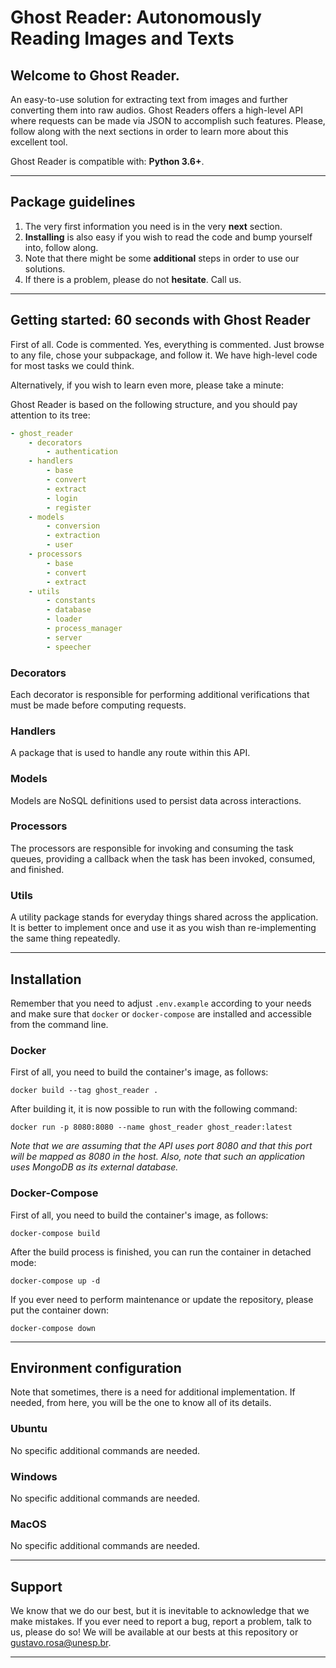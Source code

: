 # Ghost Reader: Autonomously Reading Images and Texts

## Welcome to Ghost Reader.

An easy-to-use solution for extracting text from images and further converting them into raw audios. Ghost Readers offers a high-level API where requests can be made via JSON to accomplish such features. Please, follow along with the next sections in order to learn more about this excellent tool.

Ghost Reader is compatible with: **Python 3.6+**.

---

## Package guidelines

1. The very first information you need is in the very **next** section.
2. **Installing** is also easy if you wish to read the code and bump yourself into, follow along.
3. Note that there might be some **additional** steps in order to use our solutions.
4. If there is a problem, please do not **hesitate**. Call us.

---

## Getting started: 60 seconds with Ghost Reader

First of all. Code is commented. Yes, everything is commented. Just browse to any file, chose your subpackage, and follow it. We have high-level code for most tasks we could think.

Alternatively, if you wish to learn even more, please take a minute:

Ghost Reader is based on the following structure, and you should pay attention to its tree:

```yaml
- ghost_reader
    - decorators
        - authentication
    - handlers
        - base
        - convert
        - extract
        - login
        - register
    - models
        - conversion
        - extraction
        - user
    - processors
        - base
        - convert
        - extract
    - utils
        - constants
        - database
        - loader
        - process_manager
        - server
        - speecher
```

### Decorators

Each decorator is responsible for performing additional verifications that must be made before computing requests.

### Handlers

A package that is used to handle any route within this API.

### Models

Models are NoSQL definitions used to persist data across interactions.

### Processors

The processors are responsible for invoking and consuming the task queues, providing a callback when the task has been invoked, consumed, and finished.

### Utils

A utility package stands for everyday things shared across the application. It is better to implement once and use it as you wish than re-implementing the same thing repeatedly.

---

## Installation

Remember that you need to adjust `.env.example` according to your needs and make sure that `docker` or `docker-compose` are installed and accessible from the command line.

### Docker

First of all, you need to build the container's image, as follows:

```
docker build --tag ghost_reader .
```

After building it, it is now possible to run with the following command:

```
docker run -p 8080:8080 --name ghost_reader ghost_reader:latest
```

*Note that we are assuming that the API uses port 8080 and that this port will be mapped as 8080 in the host. Also, note that such an application uses MongoDB as its external database.*


### Docker-Compose

First of all, you need to build the container's image, as follows:

```
docker-compose build
```

After the build process is finished, you can run the container in detached mode:

```
docker-compose up -d
```

If you ever need to perform maintenance or update the repository, please put the container down:

```
docker-compose down
```

---

## Environment configuration

Note that sometimes, there is a need for additional implementation. If needed, from here, you will be the one to know all of its details.

### Ubuntu

No specific additional commands are needed.

### Windows

No specific additional commands are needed.

### MacOS

No specific additional commands are needed.

---

## Support

We know that we do our best, but it is inevitable to acknowledge that we make mistakes. If you ever need to report a bug, report a problem, talk to us, please do so! We will be available at our bests at this repository or gustavo.rosa@unesp.br.

---
